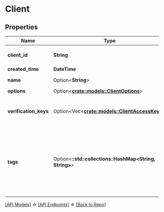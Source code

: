 # Client

## Properties

Name | Type | Description | Notes
------------ | ------------- | ------------- | -------------
**client_id** | **String** | The unique ID of the client. | [readonly]
**created_time** | **DateTime** |  | [readonly]
**name** | Option<**String**> | The name of the client | [optional]
**options** | Option<[**crate::models::ClientOptions**](Client_options.md)> |  | [optional]
**verification_keys** | Option<Vec<**[crate::models::ClientAccessKey](ClientAccessKey.md)**>> | A list of the service client access keys. | [optional][readonly]
**tags** | Option<**::std::collections::HashMap<String, String>**> | The tags associated with this resource, this property is an map. { key1: value1, key2: value2 } | [optional]

[[API Models]](./README.md#documentation-for-models) ☆ [[API Endpoints]](./README.md#documentation-for-api-endpoints) ☆ [[Back to Repo]](../README.md)


